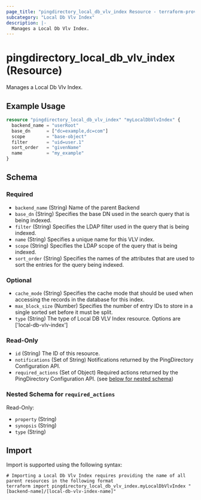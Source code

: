 ```yaml
---
page_title: "pingdirectory_local_db_vlv_index Resource - terraform-provider-pingdirectory"
subcategory: "Local Db Vlv Index"
description: |-
  Manages a Local Db Vlv Index.
---
```


# pingdirectory_local_db_vlv_index (Resource)

Manages a Local Db Vlv Index.

## Example Usage

```terraform
resource "pingdirectory_local_db_vlv_index" "myLocalDbVlvIndex" {
  backend_name = "userRoot"
  base_dn      = ["dc=example,dc=com"]
  scope        = "base-object"
  filter       = "uid=user.1"
  sort_order   = "givenName"
  name         = "my_example"
}
```

<!-- schema generated by tfplugindocs -->
## Schema

### Required

- `backend_name` (String) Name of the parent Backend
- `base_dn` (String) Specifies the base DN used in the search query that is being indexed.
- `filter` (String) Specifies the LDAP filter used in the query that is being indexed.
- `name` (String) Specifies a unique name for this VLV index.
- `scope` (String) Specifies the LDAP scope of the query that is being indexed.
- `sort_order` (String) Specifies the names of the attributes that are used to sort the entries for the query being indexed.

### Optional

- `cache_mode` (String) Specifies the cache mode that should be used when accessing the records in the database for this index.
- `max_block_size` (Number) Specifies the number of entry IDs to store in a single sorted set before it must be split.
- `type` (String) The type of Local DB VLV Index resource. Options are ['local-db-vlv-index']

### Read-Only

- `id` (String) The ID of this resource.
- `notifications` (Set of String) Notifications returned by the PingDirectory Configuration API.
- `required_actions` (Set of Object) Required actions returned by the PingDirectory Configuration API. (see [below for nested schema](#nestedatt--required_actions))

<a id="nestedatt--required_actions"></a>
### Nested Schema for `required_actions`

Read-Only:

- `property` (String)
- `synopsis` (String)
- `type` (String)

## Import

Import is supported using the following syntax:

```shell
# Importing a Local Db Vlv Index requires providing the name of all parent resources in the following format
terraform import pingdirectory_local_db_vlv_index.myLocalDbVlvIndex "[backend-name]/[local-db-vlv-index-name]"
```

